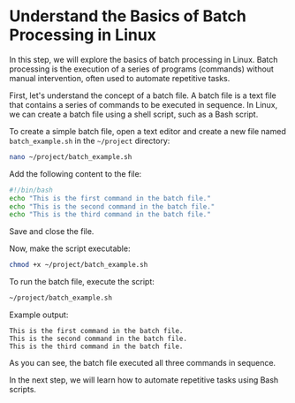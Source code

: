 # Understand the Basics of Batch Processing in Linux

In this step, we will explore the basics of batch processing in Linux. Batch processing is the execution of a series of programs (commands) without manual intervention, often used to automate repetitive tasks.

First, let's understand the concept of a batch file. A batch file is a text file that contains a series of commands to be executed in sequence. In Linux, we can create a batch file using a shell script, such as a Bash script.

To create a simple batch file, open a text editor and create a new file named `batch_example.sh` in the `~/project` directory:

```bash
nano ~/project/batch_example.sh
```

Add the following content to the file:

```bash
#!/bin/bash
echo "This is the first command in the batch file."
echo "This is the second command in the batch file."
echo "This is the third command in the batch file."
```

Save and close the file.

Now, make the script executable:

```bash
chmod +x ~/project/batch_example.sh
```

To run the batch file, execute the script:

```bash
~/project/batch_example.sh
```

Example output:

```
This is the first command in the batch file.
This is the second command in the batch file.
This is the third command in the batch file.
```

As you can see, the batch file executed all three commands in sequence.

In the next step, we will learn how to automate repetitive tasks using Bash scripts.
